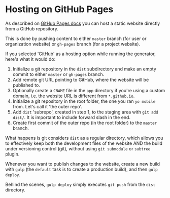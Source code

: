 # Hosting on GitHub Pages

As described on [GitHub Pages docs](https://pages.github.com/) you can host
a static website directly from a GitHub repository.

This is done by pushing content to either `master` branch (for user or 
organization website) or `gh-pages` branch (for a project website).

If you selected 'GitHub' as a hosting option while running the generator,
here's what it would do:

1. Initialize a git repository in the `dist` subdirectory and make
   an empty commit to either `master` or `gh-pages` branch.
2. Add remote git URL pointing to GitHub, where the website will be published to.
3. Optionally create a `CNAME` file in the `app` directory if you're using
   a custom domain, i.e. the website URL is different from `*.github.io`.
4. Initialize a git repository in the root folder, 
   the one you ran `yo mobile` from. Let's call it 'the outer repo'.
5. Add `dist` 'subrepo', created in step 1, to the staging area with 
   `git add dist/`. It is important to include forward slash in the end.
6. Create first commit of the outer repo (in the root folder)
   to the `master` branch.

What happens is git considers `dist` as a regular directory, which allows
you to effectively keep both the development files of the website AND the build 
under versioning control (git), without using `git submodule` or `subtree` plugin.

Whenever you want to publish changes to the website, create a new build with
`gulp` (the `default` task is to create a production build), 
and then `gulp deploy`.

Behind the scenes, `gulp deploy` simply executes `git push` from the `dist`
directory.
